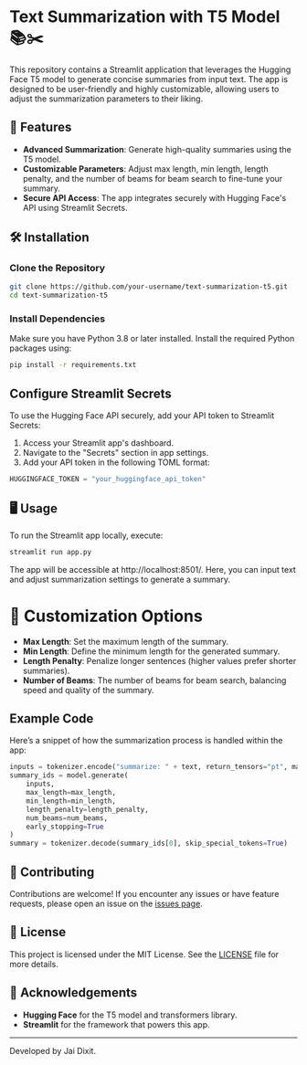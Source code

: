 # Text Summarization with T5 Model 📚✂️

This repository contains a Streamlit application that leverages the Hugging Face T5 model to generate concise summaries from input text. The app is designed to be user-friendly and highly customizable, allowing users to adjust the summarization parameters to their liking.

## 🚀 Features

- **Advanced Summarization**: Generate high-quality summaries using the T5 model.
- **Customizable Parameters**: Adjust max length, min length, length penalty, and the number of beams for beam search to fine-tune your summary.
- **Secure API Access**: The app integrates securely with Hugging Face's API using Streamlit Secrets.

## 🛠️ Installation

### Clone the Repository

```bash
git clone https://github.com/your-username/text-summarization-t5.git
cd text-summarization-t5
```


### Install Dependencies

Make sure you have Python 3.8 or later installed. Install the required Python packages using:

```bash
pip install -r requirements.txt
```

## Configure Streamlit Secrets
To use the Hugging Face API securely, add your API token to Streamlit Secrets:

1. Access your Streamlit app's dashboard.
2. Navigate to the "Secrets" section in app settings.
3. Add your API token in the following TOML format:

```c
HUGGINGFACE_TOKEN = "your_huggingface_api_token"
```

## 🖥️ Usage
To run the Streamlit app locally, execute:

```bash 
streamlit run app.py
```

The app will be accessible at http://localhost:8501/. Here, you can input text and adjust summarization settings to generate a summary.

# 🔧 Customization Options

- **Max Length**: Set the maximum length of the summary.
- **Min Length**: Define the minimum length for the generated summary.
- **Length Penalty**: Penalize longer sentences (higher values prefer shorter summaries).
- **Number of Beams**: The number of beams for beam search, balancing speed and quality of the summary.

## Example Code
Here’s a snippet of how the summarization process is handled within the app:

```python
inputs = tokenizer.encode("summarize: " + text, return_tensors="pt", max_length=512, truncation=True)
summary_ids = model.generate(
    inputs,
    max_length=max_length,
    min_length=min_length,
    length_penalty=length_penalty,
    num_beams=num_beams,
    early_stopping=True
)
summary = tokenizer.decode(summary_ids[0], skip_special_tokens=True)
```

## 🤝 Contributing
Contributions are welcome! If you encounter any issues or have feature requests, please open an issue on the [issues page](https://github.com/your-username/text-summarization-t5/issues).

## 📝 License
This project is licensed under the MIT License. See the [LICENSE](LICENSE) file for more details.

## 🙌 Acknowledgements
- **Hugging Face** for the T5 model and transformers library.
- **Streamlit** for the framework that powers this app.

-------------------------------------------------------------------------------------------------

Developed by Jai Dixit.